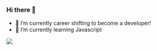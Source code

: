 ### Hi there 👋

- 🔭 I’m currently career shifting to become a developer!
- 🌱 I’m currently learning Javascript

![](https://github-readme-stats.vercel.app/api?username=saeedkokash&&show_icons=true&title_color=ffffff&icon_color=bb2acf&text_color=daf7dc&bg_color=151515)

<!--
**SaeedKokash/SaeedKokash** is a ✨ _special_ ✨ repository because its `README.md` (this file) appears on your GitHub profile.

Here are some ideas to get you started:

- 🔭 I’m currently working on ...
- 🌱 I’m currently learning ...
- 👯 I’m looking to collaborate on ...
- 🤔 I’m looking for help with ...
- 💬 Ask me about ...
- 📫 How to reach me: ...
- 😄 Pronouns: ...
- ⚡ Fun fact: ...
-->
